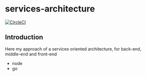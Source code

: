 # services-architecture

[![CircleCI](https://circleci.com/gh/gperreymond/services-architecture.svg?style=shield)](https://circleci.com/gh/gperreymond/services-architecture)

## Introduction

Here my approach of a services oriented architecture, for back-end, middle-end and front-end

* node
* go
